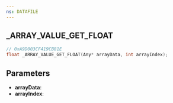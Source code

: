 ```yaml
---
ns: DATAFILE
---
```

## _ARRAY_VALUE_GET_FLOAT

```c
// 0xA9D003CF419CB81E
float _ARRAY_VALUE_GET_FLOAT(Any* arrayData, int arrayIndex);
```

## Parameters
* **arrayData**:
* **arrayIndex**:
